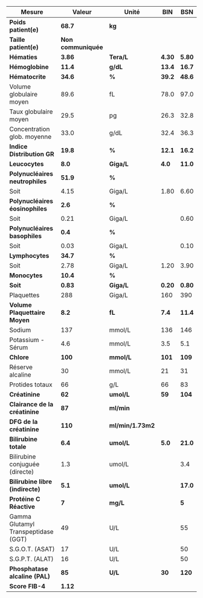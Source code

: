 |               Mesure              |       Valeur      |      Unité      |   BIN  |   BSN  |
|-----------------------------------|-------------------|-----------------|--------|--------|
|        **Poids patient(e)**       |      **68.7**     |      **kg**     |        |        |
|       **Taille patient(e)**       |**Non communiquée**|                 |        |        |
|            **Hématies**           |      **3.86**     |    **Tera/L**   |**4.30**|**5.80**|
|          **Hémoglobine**          |      **11.4**     |     **g/dL**    |**13.4**|**16.7**|
|          **Hématocrite**          |      **34.6**     |      **%**      |**39.2**|**48.6**|
|      Volume globulaire moyen      |        89.6       |        fL       |  78.0  |  97.0  |
|       Taux globulaire moyen       |        29.5       |        pg       |  26.3  |  32.8  |
|    Concentration glob. moyenne    |        33.0       |       g/dL      |  32.4  |  36.3  |
|     **Indice Distribution GR**    |      **19.8**     |      **%**      |**12.1**|**16.2**|
|           **Leucocytes**          |      **8.0**      |    **Giga/L**   | **4.0**|**11.0**|
|  **Polynucléaires neutrophiles**  |      **51.9**     |      **%**      |        |        |
|                Soit               |        4.15       |      Giga/L     |  1.80  |  6.60  |
|  **Polynucléaires éosinophiles**  |      **2.6**      |      **%**      |        |        |
|                Soit               |        0.21       |      Giga/L     |        |  0.60  |
|   **Polynucléaires basophiles**   |      **0.4**      |      **%**      |        |        |
|                Soit               |        0.03       |      Giga/L     |        |  0.10  |
|          **Lymphocytes**          |      **34.7**     |      **%**      |        |        |
|                Soit               |        2.78       |      Giga/L     |  1.20  |  3.90  |
|           **Monocytes**           |      **10.4**     |      **%**      |        |        |
|              **Soit**             |      **0.83**     |    **Giga/L**   |**0.20**|**0.80**|
|             Plaquettes            |        288        |      Giga/L     |   160  |   390  |
|   **Volume Plaquettaire Moyen**   |      **8.2**      |      **fL**     | **7.4**|**11.4**|
|               Sodium              |        137        |      mmol/L     |   136  |   146  |
|         Potassium - Sérum         |        4.6        |      mmol/L     |   3.5  |   5.1  |
|             **Chlore**            |      **100**      |    **mmol/L**   | **101**| **109**|
|          Réserve alcaline         |         30        |      mmol/L     |   21   |   31   |
|          Protides totaux          |         66        |       g/L       |   66   |   83   |
|           **Créatinine**          |       **62**      |    **umol/L**   | **59** | **104**|
|   **Clairance de la créatinine**  |       **87**      |    **ml/min**   |        |        |
|      **DFG de la créatinine**     |      **110**      |**ml/min/1.73m2**|        |        |
|       **Bilirubine totale**       |      **6.4**      |    **umol/L**   | **5.0**|**21.0**|
|   Bilirubine conjuguée (directe)  |        1.3        |      umol/L     |        |   3.4  |
|  **Bilirubine libre (indirecte)** |      **5.1**      |    **umol/L**   |        |**17.0**|
|      **Protéine C Réactive**      |       **7**       |     **mg/L**    |        |  **5** |
|Gamma Glutamyl Transpeptidase (GGT)|         49        |       U/L       |        |   55   |
|          S.G.O.T. (ASAT)          |         17        |       U/L       |        |   50   |
|          S.G.P.T. (ALAT)          |         16        |       U/L       |        |   50   |
|   **Phosphatase alcaline (PAL)**  |       **85**      |     **U/L**     | **30** | **120**|
|          **Score FIB-4**          |      **1.12**     |                 |        |        |